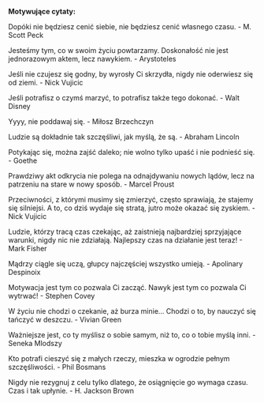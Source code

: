**Motywujące cytaty:**

Dopóki nie będziesz cenić siebie, nie będziesz cenić własnego czasu. - M. Scott Peck

Jesteśmy tym, co w swoim życiu powtarzamy. Doskonałość nie jest jednorazowym aktem, lecz nawykiem. - Arystoteles

Jeśli nie czujesz się godny, by wyrosły Ci skrzydła, nigdy nie oderwiesz się od ziemi. - Nick Vujicic

Jeśli potrafisz o czymś marzyć, to potrafisz także tego dokonać. - Walt Disney

Yyyy, nie poddawaj się. - Miłosz Brzechczyn

Ludzie są dokładnie tak szczęśliwi, jak myślą, że są. - Abraham Lincoln

Potykając się, można zajść daleko; nie wolno tylko upaść i nie podnieść się. - Goethe

Prawdziwy akt odkrycia nie polega na odnajdywaniu nowych lądów, lecz na patrzeniu na stare w nowy sposób. - Marcel Proust

Przeciwności, z którymi musimy się zmierzyć, często sprawiają, że stajemy się silniejsi. A to, co dziś wydaje się stratą, jutro może okazać się zyskiem. - Nick Vujicic

Ludzie, którzy tracą czas czekając, aż zaistnieją najbardziej sprzyjające warunki, nigdy nic nie zdziałają. Najlepszy czas na działanie jest teraz! - Mark Fisher

Mądrzy ciągle się uczą, głupcy najczęściej wszystko umieją. - Apolinary Despinoix

Motywacja jest tym co pozwala Ci zacząć. Nawyk jest tym co pozwala Ci wytrwać! - Stephen Covey

W życiu nie chodzi o czekanie, aż burza minie… Chodzi o to, by nauczyć się tańczyć w deszczu. - Vivian Green

Ważniejsze jest, co ty myślisz o sobie samym, niż to, co o tobie myślą inni. - Seneka Mlodszy

Kto potrafi cieszyć się z małych rzeczy, mieszka w ogrodzie pełnym szczęśliwości. - Phil Bosmans

Nigdy nie rezygnuj z celu tylko dlatego, że osiągnięcie go wymaga czasu. Czas i tak upłynie. - H. Jackson Brown
